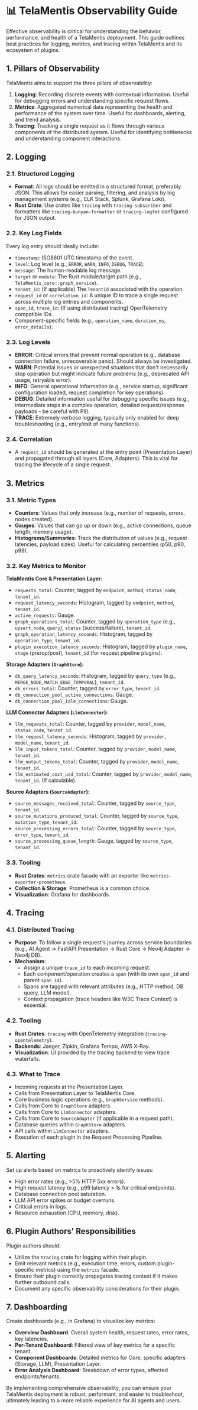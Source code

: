 # 📊 TelaMentis Observability Guide

Effective observability is critical for understanding the behavior, performance, and health of a TelaMentis deployment. This guide outlines best practices for logging, metrics, and tracing within TelaMentis and its ecosystem of plugins.

## 1. Pillars of Observability

TelaMentis aims to support the three pillars of observability:

1.  **Logging**: Recording discrete events with contextual information. Useful for debugging errors and understanding specific request flows.
2.  **Metrics**: Aggregated numerical data representing the health and performance of the system over time. Useful for dashboards, alerting, and trend analysis.
3.  **Tracing**: Tracking a single request as it flows through various components of the distributed system. Useful for identifying bottlenecks and understanding component interactions.

## 2. Logging

### 2.1. Structured Logging
*   **Format**: All logs should be emitted in a structured format, preferably JSON. This allows for easier parsing, filtering, and analysis by log management systems (e.g., ELK Stack, Splunk, Grafana Loki).
*   **Rust Crate**: Use crates like `tracing` with `tracing-subscriber` and formatters like `tracing-bunyan-formatter` or `tracing-logfmt` configured for JSON output.

### 2.2. Key Log Fields
Every log entry should ideally include:
*   `timestamp`: ISO8601 UTC timestamp of the event.
*   `level`: Log level (e.g., `ERROR`, `WARN`, `INFO`, `DEBUG`, `TRACE`).
*   `message`: The human-readable log message.
*   `target` or `module`: The Rust module/target path (e.g., `TelaMentis_core::graph_service`).
*   `tenant_id`: (If applicable) The `TenantId` associated with the operation.
*   `request_id` or `correlation_id`: A unique ID to trace a single request across multiple log entries and components.
*   `span_id`, `trace_id`: (If using distributed tracing) OpenTelemetry compatible IDs.
*   Component-specific fields (e.g., `operation_name`, `duration_ms`, `error_details`).

### 2.3. Log Levels
*   **ERROR**: Critical errors that prevent normal operation (e.g., database connection failure, unrecoverable panic). Should always be investigated.
*   **WARN**: Potential issues or unexpected situations that don't necessarily stop operation but might indicate future problems (e.g., deprecated API usage, retryable error).
*   **INFO**: General operational information (e.g., service startup, significant configuration loaded, request completion for key operations).
*   **DEBUG**: Detailed information useful for debugging specific issues (e.g., intermediate steps in a complex operation, detailed request/response payloads - be careful with PII).
*   **TRACE**: Extremely verbose logging, typically only enabled for deep troubleshooting (e.g., entry/exit of many functions).

### 2.4. Correlation
*   A `request_id` should be generated at the entry point (Presentation Layer) and propagated through all layers (Core, Adapters). This is vital for tracing the lifecycle of a single request.

## 3. Metrics

### 3.1. Metric Types
*   **Counters**: Values that only increase (e.g., number of requests, errors, nodes created).
*   **Gauges**: Values that can go up or down (e.g., active connections, queue length, memory usage).
*   **Histograms/Summaries**: Track the distribution of values (e.g., request latencies, payload sizes). Useful for calculating percentiles (p50, p90, p99).

### 3.2. Key Metrics to Monitor

**TelaMentis Core & Presentation Layer:**
*   `requests_total`: Counter, tagged by `endpoint`, `method`, `status_code`, `tenant_id`.
*   `request_latency_seconds`: Histogram, tagged by `endpoint`, `method`, `tenant_id`.
*   `active_requests`: Gauge.
*   `graph_operations_total`: Counter, tagged by `operation_type` (e.g., `upsert_node`, `query`), `status` (success/failure), `tenant_id`.
*   `graph_operation_latency_seconds`: Histogram, tagged by `operation_type`, `tenant_id`.
*   `plugin_execution_latency_seconds`: Histogram, tagged by `plugin_name`, `stage` (pre/op/post), `tenant_id` (for request pipeline plugins).

**Storage Adapters (`GraphStore`):**
*   `db_query_latency_seconds`: Histogram, tagged by `query_type` (e.g., `MERGE_NODE`, `MATCH_EDGE_TEMPORAL`), `tenant_id`.
*   `db_errors_total`: Counter, tagged by `error_type`, `tenant_id`.
*   `db_connection_pool_active_connections`: Gauge.
*   `db_connection_pool_idle_connections`: Gauge.

**LLM Connector Adapters (`LlmConnector`):**
*   `llm_requests_total`: Counter, tagged by `provider`, `model_name`, `status_code`, `tenant_id`.
*   `llm_request_latency_seconds`: Histogram, tagged by `provider`, `model_name`, `tenant_id`.
*   `llm_input_tokens_total`: Counter, tagged by `provider`, `model_name`, `tenant_id`.
*   `llm_output_tokens_total`: Counter, tagged by `provider`, `model_name`, `tenant_id`.
*   `llm_estimated_cost_usd_total`: Counter, tagged by `provider`, `model_name`, `tenant_id`. (If calculable).

**Source Adapters (`SourceAdapter`):**
*   `source_messages_received_total`: Counter, tagged by `source_type`, `tenant_id`.
*   `source_mutations_produced_total`: Counter, tagged by `source_type`, `mutation_type`, `tenant_id`.
*   `source_processing_errors_total`: Counter, tagged by `source_type`, `error_type`, `tenant_id`.
*   `source_processing_queue_length`: Gauge, tagged by `source_type`, `tenant_id`.

### 3.3. Tooling
*   **Rust Crates**: `metrics` crate facade with an exporter like `metrics-exporter-prometheus`.
*   **Collection & Storage**: Prometheus is a common choice.
*   **Visualization**: Grafana for dashboards.

## 4. Tracing

### 4.1. Distributed Tracing
*   **Purpose**: To follow a single request's journey across service boundaries (e.g., AI Agent -> FastAPI Presentation -> Rust Core -> Neo4j Adapter -> Neo4j DB).
*   **Mechanism**:
    *   Assign a unique `trace_id` to each incoming request.
    *   Each component/operation creates a `span` (with its own `span_id` and parent `span_id`).
    *   Spans are tagged with relevant attributes (e.g., HTTP method, DB query, LLM model).
    *   Context propagation (trace headers like W3C Trace Context) is essential.

### 4.2. Tooling
*   **Rust Crates**: `tracing` with OpenTelemetry integration (`tracing-opentelemetry`).
*   **Backends**: Jaeger, Zipkin, Grafana Tempo, AWS X-Ray.
*   **Visualization**: UI provided by the tracing backend to view trace waterfalls.

### 4.3. What to Trace
*   Incoming requests at the Presentation Layer.
*   Calls from Presentation Layer to TelaMentis Core.
*   Core business logic operations (e.g., `GraphService` methods).
*   Calls from Core to `GraphStore` adapters.
*   Calls from Core to `LlmConnector` adapters.
*   Calls from Core to `SourceAdapter` (if applicable in a request path).
*   Database queries within `GraphStore` adapters.
*   API calls within `LlmConnector` adapters.
*   Execution of each plugin in the Request Processing Pipeline.

## 5. Alerting

Set up alerts based on metrics to proactively identify issues:
*   High error rates (e.g., >5% HTTP 5xx errors).
*   High request latency (e.g., p99 latency > 1s for critical endpoints).
*   Database connection pool saturation.
*   LLM API error spikes or budget overruns.
*   Critical errors in logs.
*   Resource exhaustion (CPU, memory, disk).

## 6. Plugin Authors' Responsibilities

Plugin authors should:
*   Utilize the `tracing` crate for logging within their plugin.
*   Emit relevant metrics (e.g., execution time, errors, custom plugin-specific metrics) using the `metrics` facade.
*   Ensure their plugin correctly propagates tracing context if it makes further outbound calls.
*   Document any specific observability considerations for their plugin.

## 7. Dashboarding

Create dashboards (e.g., in Grafana) to visualize key metrics:
*   **Overview Dashboard**: Overall system health, request rates, error rates, key latencies.
*   **Per-Tenant Dashboard**: Filtered view of key metrics for a specific tenant.
*   **Component Dashboards**: Detailed metrics for Core, specific adapters (Storage, LLM), Presentation Layer.
*   **Error Analysis Dashboard**: Breakdown of error types, affected endpoints/tenants.

By implementing comprehensive observability, you can ensure your TelaMentis deployment is robust, performant, and easier to troubleshoot, ultimately leading to a more reliable experience for AI agents and users.